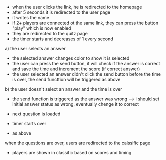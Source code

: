 - when the user clicks the link, he is redirected to the homepage
- after 5 seconds it is redirected to the user page
- it writes the name
- if 2+ players are connected ot the same link, they can press the button "play" which is now enabled
- they are redirected to the quitz page
- the timer starts and decreases of 1 every second

a) the user selects an answer
- the selected answer changes color to show it is selected
- the user can press the send button, it will check if the answer is correct and save the time and increment the score (if correct answer)
- the user selected an answer didn't click the send button before the time is over, the send functtion will be triggered as above

b) the user doesn't select an answer and the time is over
- the send function is triggered as the answer was wrong --> i should set initial answer status as wrong, eventually chenge it to correct

- next question is loaded
- timer starts over
- as above

when the questions are over, users are redirected to the calssific page
- players are shown in classific based on scores and timing


